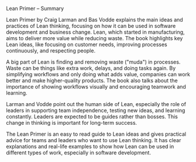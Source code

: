 Lean Primer – Summary

Lean Primer by Craig Larman and Bas Vodde explains the main ideas and practices of Lean thinking, focusing on how it can be used in software development and business change. Lean, which started in manufacturing, aims to deliver more value while reducing waste. The book highlights key Lean ideas, like focusing on customer needs, improving processes continuously, and respecting people.

A big part of Lean is finding and removing waste ("muda") in processes. Waste can be things like extra work, delays, and doing tasks again. By simplifying workflows and only doing what adds value, companies can work better and make higher-quality products. The book also talks about the importance of showing workflows visually and encouraging teamwork and learning.

Larman and Vodde point out the human side of Lean, especially the role of leaders in supporting team independence, testing new ideas, and learning constantly. Leaders are expected to be guides rather than bosses. This change in thinking is important for long-term success.

The Lean Primer is an easy to read guide to Lean ideas and gives practical advice for teams and leaders who want to use Lean thinking. It has clear explanations and real-life examples to show how Lean can be used in different types of work, especially in software development.